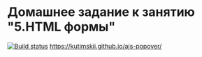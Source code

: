 # Домашнее задание к занятию "5.HTML формы"
[![Build status](https://ci.appveyor.com/api/projects/status/vc0ir6gkj73pn9ow?svg=true)](https://ci.appveyor.com/project/Kutimskii/ajs-popover)   https://kutimskii.github.io/ajs-popover/
